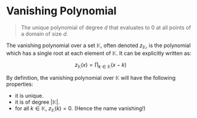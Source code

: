 # Vanishing Polynomial
> The unique polynomial of degree $d$ that evaluates to $0$ at all points of a domain of size $d$.

The vanishing polynomial over a set $\mathbb{K}$, often denoted $z_\mathbb{K}$, is the polynomial which has a single root at each element of $\mathbb{K}$. It can be explicitly written as:

$$
z_\mathbb{K}(x) = \prod_{k \in \mathbb{K}} (x-k)
$$


By definition, the vanishing polynomial over $\mathbb{K}$ will have the following properties:
- it is unique.
- it is of degree $|\mathbb{K}|$.
- for all $k \in \mathbb{K}$, $z_\mathbb{K}(k) = 0$. (Hence the name vanishing!)